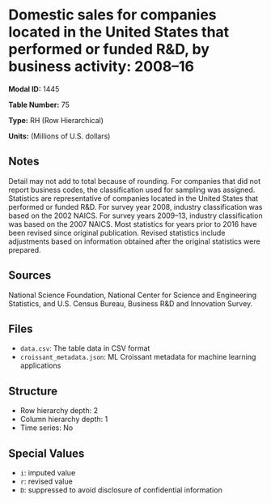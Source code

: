 # Domestic sales for companies located in the United States that performed or funded R&D, by business activity: 2008&#8211;16

**Modal ID:** 1445

**Table Number:** 75

**Type:** RH (Row Hierarchical)

**Units:** (Millions of U.S. dollars)

## Notes

Detail may not add to total because of rounding. For companies that did not report business codes, the classification used for sampling was assigned. Statistics are representative of companies located in the United States that performed or funded R&D. For survey year 2008, industry classification was based on the 2002 NAICS. For survey years 2009–13, industry classification was based on the 2007 NAICS. Most statistics for years prior to 2016 have been revised since original publication. Revised statistics include adjustments based on information obtained after the original statistics were prepared.

## Sources

National Science Foundation, National Center for Science and Engineering Statistics, and U.S. Census Bureau, Business R&D and Innovation Survey.

## Files

- `data.csv`: The table data in CSV format
- `croissant_metadata.json`: ML Croissant metadata for machine learning applications

## Structure

- Row hierarchy depth: 2
- Column hierarchy depth: 1
- Time series: No

## Special Values

- `i`: imputed value
- `r`: revised value
- `D`: suppressed to avoid disclosure of confidential information
